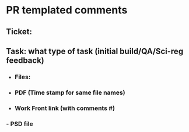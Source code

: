 # PR templated comments
## Ticket: #


## Task: what type of task (initial build/QA/Sci-reg feedback)
- ### Files:

- ### PDF (Time stamp for same file names)

- ### Work Front link (with comments #)

### - PSD file
